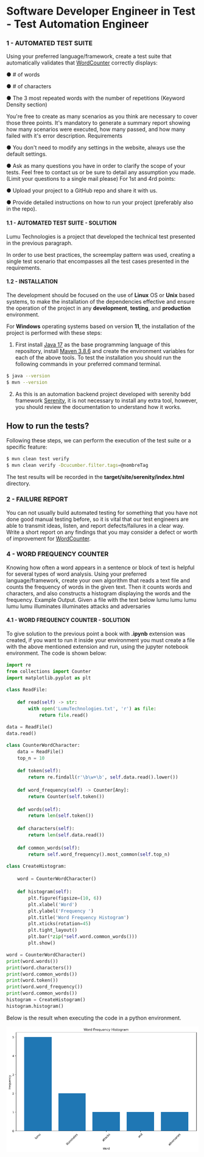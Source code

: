 # Software Developer Engineer in Test - Test Automation Engineer


### 1 - AUTOMATED TEST SUITE
Using your preferred language/framework, create a test suite that
automatically validates that [WordCounter](https://wordcounter.net/) correctly displays:

● # of words

● # of characters

● The 3 most repeated words with the number of repetitions (Keyword
Density section)

You're free to create as many scenarios as you think are necessary to cover
those three points. It's mandatory to generate a summary report showing how
many scenarios were executed, how many passed, and how many failed with it's
error description.
Requirements

● You don't need to modify any settings in the website, always use the
default settings.

● Ask as many questions you have in order to clarify the scope of your
tests. Feel free to contact us or be sure to detail any assumption you
made. (Limit your questions to a single mail please)
For 1st and 4rd points:

● Upload your project to a GitHub repo and share it with us. 

● Provide detailed instructions on how to run your project (preferably also in the repo).

#### 1.1 - AUTOMATED TEST SUITE - SOLUTION

Lumu Technologies is a project that developed the technical test presented in the previous paragraph.

In order to use best practices, the screemplay pattern was used, creating a single test scenario that encompasses all the test cases presented in the requirements.



#### 1.2 - INSTALLATION

The development should be focused on the use of **Linux** OS or **Unix** based systems, to make the installation of the dependencies effective and ensure the operation of the project in any **development**, **testing**, and **production** environment.

For **Windows** operating systems based on version **11**, the installation of the project is performed with these steps:

1. First install [Java 17](https://www.oracle.com/java/technologies/javase/jdk17-archive-downloads.html) as the base programming language of this repository, install [Maven 3.8.6](https://maven.apache.org/download.cgi) and create the environment variables for each of the above tools.
   To test the installation you should run the following commands in your preferred command terminal.
```sh
$ java --version
$ mvn --version
```

2. As this is an automation backend project developed with serenity bdd framework [Serenity](https://serenity-bdd.github.io/docs/tutorials/first_test), it is not necessary to install any extra tool, however, you should review the documentation to understand how it works.


## How to run the tests?

Following these steps, we can perform the execution of the test suite or a specific feature:
```sh
$ mvn clean test verify
$ mvn clean verify -Dcucumber.filter.tags=@nombreTag
```

The test results will be recorded in the **target/site/serenity/index.html** directory.

### 2 - FAILURE REPORT
You can not usually build automated testing for something that you have not done good manual testing before, so it is vital that our test engineers are able to transmit ideas, listen, and report defects/failures in a clear way.
Write a short report on any findings that you may consider a defect or worth of improvement for [WordCounter](https://wordcounter.net/).

### 4 - WORD FREQUENCY COUNTER
Knowing how often a word appears in a sentence or block of text is helpful for
several types of word analysis.
Using your preferred language/framework, create your own algorithm that reads
a text file and counts the frequency of words in the given text. Then it
counts words and characters, and also constructs a histogram displaying the
words and the frequency.
Example Output.
Given a file with the text below
lumu lumu lumu lumu lumu illuminates illuminates attacks and adversaries

#### 4.1 - WORD FREQUENCY COUNTER - SOLUTION

To give solution to the previous point a book with **.ipynb** extension was created, if you want to run it inside your environment you must create a file with the above mentioned extension and run, using the jupyter notebook environment.
The code is shown below:

```python
import re
from collections import Counter
import matplotlib.pyplot as plt
```

```python
class ReadFile:
    
    def read(self) -> str:
        with open('LumuTechnologies.txt', 'r') as file:
            return file.read()
```

```python
data = ReadFile()
data.read()
```

```python
class CounterWordCharacter:
    data = ReadFile()
    top_n = 10

    def token(self):
        return re.findall(r'\b\w+\b', self.data.read().lower())

    def word_frequency(self) -> Counter[Any]:
        return Counter(self.token())

    def words(self):
        return len(self.token())

    def characters(self):
        return len(self.data.read())

    def common_words(self):
        return self.word_frequency().most_common(self.top_n)
```

```python
class CreateHistogram:

    word = CounterWordCharacter()

    def histogram(self):
        plt.figure(figsize=(10, 6))
        plt.xlabel('Word')
        plt.ylabel('Frequency ')
        plt.title('Word Frequency Histogram')
        plt.xticks(rotation=45)
        plt.tight_layout()
        plt.bar(*zip(*self.word.common_words()))
        plt.show()
```

```python
word = CounterWordCharacter()
print(word.words())
print(word.characters())
print(word.common_words())
print(word.token())
print(word.word_frequency())
print(word.common_words())
histogram = CreateHistogram()
histogram.histogram()
```

Below is the result when executing the code in a python environment.

![Word Frequency Histogram](./images/histograma.png)